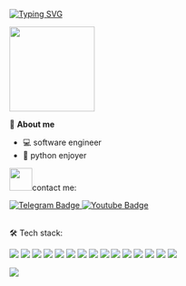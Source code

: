 [![Typing SVG](https://readme-typing-svg.herokuapp.com?color=2AEDBE&lines=Hi+there,+I'm+Alex)](https://git.io/typing-svg)

<div id="header" align="left">
  <img src="https://media4.giphy.com/media/zOvBKUUEERdNm/giphy.gif" width="150"/>
</div>

📍 **About me**
- 💻 software engineer
- 🐍 python enjoyer


<img src="https://media.giphy.com/media/VgCDAzcKvsR6OM0uWg/giphy.gif" width="40">contact me:

  <a href="https://t.me/alexdev1101">
    <img src="https://img.shields.io/badge/Telegram-blue?logo=Telegram&logoColor=white" alt="Telegram Badge"/>
  </a>
  <a href="mailto:alexrazumovskii11@gmail.com">
    <img src="https://img.shields.io/badge/Gmail-green?logo=gmail&logoColor=red" alt="Youtube Badge"/>
  </a>
  <br>
  </br>

🛠 Tech stack:

<img src="https://img.shields.io/badge/Python-white?logo=Python&logoColor=blue" /> <img src="https://img.shields.io/badge/Django-white?logo=Django&logoColor=green" /> <img src="https://img.shields.io/badge/FastAPI-white?logo=FastAPI&logoColor=green" /> <img src="https://img.shields.io/badge/Aiohttp-white?logo=aiohttp&logoColor=blue" /> <img src="https://img.shields.io/badge/PostgreSQL-white?logo=PostgreSQL&logoColor=black" /> <img src="https://img.shields.io/badge/Oracle-white?logo=Oracle&logoColor=orange" /> <img src="https://img.shields.io/badge/MySQL-white?logo=MySQL&logoColor=black" /> <img src="https://img.shields.io/badge/Redis-white?logo=Redis&logoColor=red" /> <img src="https://img.shields.io/badge/Celery-white?logo=Celery&logoColor=green" /> <img src="https://img.shields.io/badge/Docker-white?logo=Docker&logoColor=blue" /> <img src="https://img.shields.io/badge/Nginx-white?logo=NGINX&logoColor=black" /> <img src="https://img.shields.io/badge/Linux-white?logo=Linux&logoColor=black" /> <img src="https://img.shields.io/badge/mac%20os-white?logo=apple&logoColor=black" /> <img src="https://img.shields.io/badge/JWT-white?logo=json-web-tokens&logoColor=black" /> <img src="https://img.shields.io/badge/Swagger-white?logo=Swagger&logoColor=green" />


![](https://github-readme-stats-git-masterrstaa-rickstaa.vercel.app/api/top-langs/?username=k1kk-coder&theme=transparent&hide_border=false&border_color=2AEDBE&title_color=2AEDBE&include_all_commits=false&count_private=true&layout=compact)

